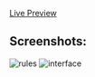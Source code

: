 
[Live Preview](https://lazingbird.github.io/memory-card/)

## Screenshots:

![rules](https://i.imgur.com/ici3gry.png)
![interface](https://i.imgur.com/pm6sszr.png)
